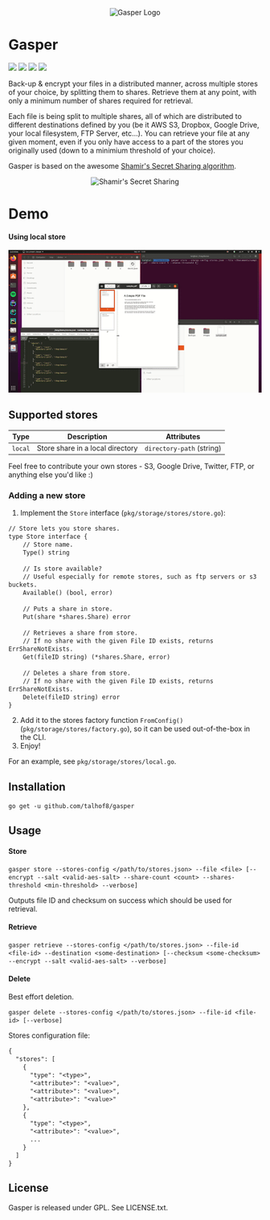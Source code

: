 <p align="center">
  <img src="https://github.com/talhof8/gasper/blob/master/assets/logo.png?raw=true" alt="Gasper Logo"/>
</p>


# Gasper

![](https://img.shields.io/github/issues/talhof8/gasper)
![](https://img.shields.io/github/stars/talhof8/gasper)
![](https://img.shields.io/github/license/talhof8/gasper)
![](https://img.shields.io/twitter/url?url=https%3A%2F%2Fgithub.com%2Ftalhof8%2Fgasper)

Back-up & encrypt your files in a distributed manner, across multiple stores of your choice, by splitting them to shares. 
Retrieve them at any point, with only a minimum number of shares required for retrieval.

Each file is being split to multiple shares, all of which are distributed to different destinations defined by you (be it AWS S3, Dropbox, Google Drive, your local filesystem, FTP Server, etc...). You can retrieve your file at any given moment, even if you only have access to a part of the stores you originally used (down to a minimium threshold of your choice). 

Gasper is based on the awesome [Shamir's Secret Sharing algorithm](https://en.wikipedia.org/wiki/Shamir%27s_Secret_Sharing). 

<p align="center">
  <img src="https://1.bp.blogspot.com/-7_pky8H-2f0/Wj5er1bgd6I/AAAAAAAACQ0/1X5NlcRD5M00SxYdC2ph69F6bbLXrtrFwCLcBGAs/s640/Capture.PNG?raw=true" alt="Shamir's Secret Sharing"/>
</p>

# Demo
#### Using local store
![](assets/demo-local.gif)

## Supported stores

| Type              | Description           | Attributes                |
| ----------------- |-----------------------| --------------------------|
| `local`      | Store share in a local directory | `directory-path` (string) |

Feel free to contribute your own stores - S3, Google Drive, Twitter, FTP, or anything else you'd like :)

### Adding a new store
1. Implement the `Store` interface (`pkg/storage/stores/store.go`):

```
// Store lets you store shares.
type Store interface {
	// Store name.
	Type() string

	// Is store available?
	// Useful especially for remote stores, such as ftp servers or s3 buckets.
	Available() (bool, error)

	// Puts a share in store.
	Put(share *shares.Share) error

	// Retrieves a share from store.
	// If no share with the given File ID exists, returns ErrShareNotExists.
	Get(fileID string) (*shares.Share, error)

	// Deletes a share from store.
	// If no share with the given File ID exists, returns ErrShareNotExists.
	Delete(fileID string) error
}
```
2. Add it to the stores factory function `FromConfig()` (`pkg/storage/stores/factory.go`), so it can be used out-of-the-box in the CLI.
3. Enjoy!

For an example, see `pkg/storage/stores/local.go`.

## Installation
```
go get -u github.com/talhof8/gasper
```

## Usage
#### Store
```
gasper store --stores-config </path/to/stores.json> --file <file> [--encrypt --salt <valid-aes-salt> --share-count <count> --shares-threshold <min-threshold> --verbose]
```
Outputs file ID and checksum on success which should be used for retrieval.

#### Retrieve
```
gasper retrieve --stores-config </path/to/stores.json> --file-id <file-id> --destination <some-destination> [--checksum <some-checksum> --encrypt --salt <valid-aes-salt> --verbose]
```

#### Delete
Best effort deletion.
```
gasper delete --stores-config </path/to/stores.json> --file-id <file-id> [--verbose]
```

Stores configuration file:
```
{
  "stores": [
    {
      "type": "<type>",
      "<attribute>": "<value>",
      "<attribute>": "<value>",
      "<attribute>": "<value>"
    },
    {
      "type": "<type>",
      "<attribute>": "<value>",
      ...
    }
  ]
}
```

## License
Gasper is released under GPL. See LICENSE.txt.

